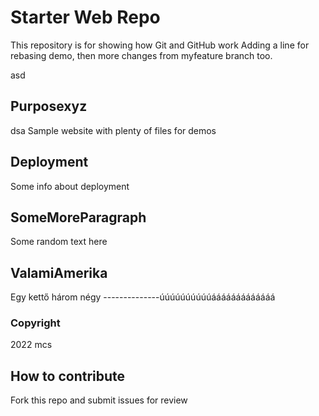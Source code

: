 # Starter Web Repo

This repository is for showing how Git and GitHub work
Adding a line for rebasing demo, then more changes from myfeature branch too.

asd

## Purposexyz

dsa
Sample website with plenty of files for demos

## Deployment

Some info about deployment

## SomeMoreParagraph

Some random text here

## ValamiAmerika

Egy kettő három négy --------------úúúúúúúúúúááááááááááááá

### Copyright

2022 mcs

## How to contribute

Fork this repo and submit issues for review